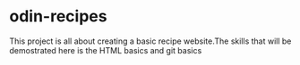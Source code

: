 # odin-recipes

This project is all about creating a basic recipe website.The skills that will
be demostrated here is the HTML basics and git basics 